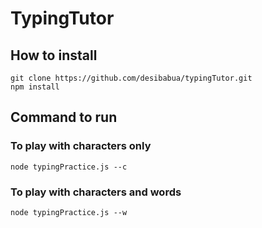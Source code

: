 # TypingTutor

## How to install
```
git clone https://github.com/desibabua/typingTutor.git
npm install
```

## Command to run

### To play with characters only
```
node typingPractice.js --c
```

### To play with characters and words
```
node typingPractice.js --w
```
